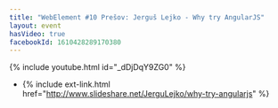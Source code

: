 ```yaml
---
title: "WebElement #10 Prešov: Jerguš Lejko - Why try AngularJS"
layout: event
hasVideo: true
facebookId: 1610428289170380
---
```


{% include youtube.html id="_dDjDqY9ZG0" %}

- {% include ext-link.html href="http://www.slideshare.net/JerguLejko/why-try-angularjs" %}